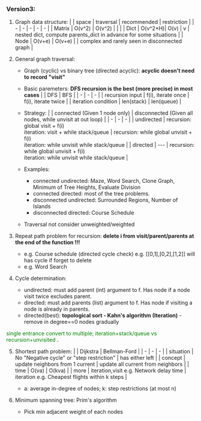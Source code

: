 ### Version3:
1. Graph data structure:
    |        | space    | traversal | recommended | restriction |
    | -      |   -      |  -        | - | - |
    | Matrix | O(v^2)   | O(v^2)    |   |   |
    | Dict   | O(v^2\*H)| O(v)      | v | nested dict, compute parents_dict in advance for some situations |
    | Node   | O(v+e)   | O(v+e)    |   | complex and rarely seen in disconnected graph |

2. General graph traversal:
    + Graph (cyclic) vs binary tree (directed acyclic): **acyclic doesn't need to record "visit"**
    + Basic paremeters: **DFS recursion is the best (more precise) in most cases**
        |   | DFS | BFS |
        | - | - | - |
        | recursion input | f(i), iterate once | f(i), iterate twice |
        | iteration condition | len(stack) | len(queue) |
    
    + Strategy:
        | | connected (Given 1 node only) | disconnected (Given all nodes, while unvisit at out loop) |
        | - | - | - |
        | undirected | recursion: global visit + f(i) <br> iteration: visit + while stack/queue | recursion: while global unvisit + f(i) <br> iteration: while unvisit while stack/queue |
        | directed   | --- | recursion: while global unvisit + f(i) <br> iteration: while unvisit while stack/queue |

    + Examples:
        + connected undirected: Maze, Word Search, Clone Graph, Minimum of Tree Heights, Evaluate Division
        + connected directed: most of the tree problems.
        + disconnected undirected: Surrounded Regions, Number of Islands
        + disconnected directed: Course Schedule
        
    + Traversal not consider unweighted/weighted

3. Repeat path problem for recursion: **delete i from visit/parent/parents at the end of the function !!!**
    + e.g. Course schedule (directed cycle check) e.g. [[0,1],[0,2],[1,2]] will has cycle if forget to delete
    + e.g. Word Search

4. Cycle determination:
    + undirected: must add parent (int) argument to f. Has node if a node visit twice excludes parent.
    + directed: must add parents (list) argument to f. Has node if visiting a node is already in parents.
    + directed(best): **topological sort - Kahn's algorithm (Iteration)** - remove in degree==0 nodes gradually

<span style="color:green"> single entrance convert to multiple; iteration+stack/queue vs recursion+unvisited </span>.
    
5. Shortest path problem:
    |            | Dijkstra | Bellman-Ford |
    | -          | - | - |
    | situation  | No "Negative cycle" or "step restriction" | has either left |
    | concept    | update neighbors from 1 current | update all current from neighbors |
    | time       | O(va) | O(kva) |
    | more | iteration,visit e.g. Network delay time | iteration e.g. Cheapest flights within k steps |
    
    + a: average in-degree of nodes; k: step restrictions (at most n)

6. Minimum spanning tree: Prim's algorithm
    + Pick min adjacent weight of each nodes
